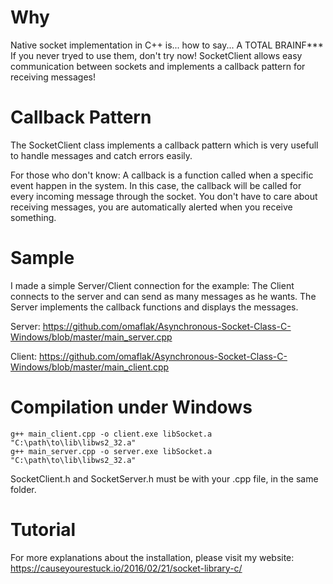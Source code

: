 # Why
Native socket implementation in C++ is... how to say... A TOTAL BRAINF***
If you never tryed to use them, don't try now!
SocketClient allows easy communication between sockets and implements a callback pattern for receiving messages!

# Callback Pattern
The SocketClient class implements a callback pattern which is very usefull to handle messages and catch errors easily.

For those who don't know: A callback is a function called when a specific event happen in the system. In this case, the callback will be called for every incoming message through the socket. You don't have to care about receiving messages, you are automatically 
alerted when you receive something.

# Sample

I made a simple Server/Client connection for the example: The Client connects to the server and can send as many messages as he wants.
The Server implements the callback functions and displays the messages.

Server: https://github.com/omaflak/Asynchronous-Socket-Class-C-Windows/blob/master/main_server.cpp

Client: https://github.com/omaflak/Asynchronous-Socket-Class-C-Windows/blob/master/main_client.cpp

# Compilation under Windows

    g++ main_client.cpp -o client.exe libSocket.a "C:\path\to\lib\libws2_32.a"
    g++ main_server.cpp -o server.exe libSocket.a "C:\path\to\lib\libws2_32.a"

SocketClient.h and SocketServer.h must be with your .cpp file, in the same folder.

# Tutorial

For more explanations about the installation, please visit my website: https://causeyourestuck.io/2016/02/21/socket-library-c/
